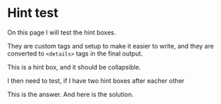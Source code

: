 # Hint test

On this page I will test the hint boxes.

They are custom tags and setup to make it easier to write, and they are converted to `<details>` tags in the final
output.

<hint title="Hint 1">

This is a hint box, and it should be collapsible.

</hint>

I then need to test, if I have two hint boxes after eacher other

<hint title="Answer">
This is the answer.
</hint>

<hint title="Solution">
And here is the solution.
</hint>